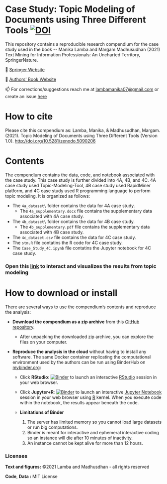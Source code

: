 # Case Study: Topic Modeling of Documents using Three Different Tools [![DOI](https://zenodo.org/badge/296715177.svg)](https://zenodo.org/badge/latestdoi/296715177)

This repository contains a reproducible research compendium for the case study used in the book --
Manika Lamba and Margam Madhusudhan (2021) Text Mining for Information Professionals: An Uncharted Territory, SpringerNature. 

🔭 [Springer Website](https://www.springer.com/in/book/9783030850845)

🔭 [Authors' Book Website](https://textmining-infopros.github.io/)

📫 For corrections/suggestions reach me at lambamanika07@gmail.com or create an issue [here](https://github.com/textmining-infopros/chapter4/issues)

# How to cite
Please cite this compendium as: Lamba, Manika, & Madhusudhan, Margam. (2021). Topic Modeling of Documents using Three Different Tools (Version 1.0). http://doi.org/10.5281/zenodo.5090206

# Contents
The compendium contains the data, code, and notebook associated with the case study. This case study is further divided into 4A, 4B, and 4C. 4A case study used Topic-Modeling-Tool, 4B case study used RapidMiner platform, and 4C case study used R programming language to perform topic modeling. It is organized as follows:

  - The `4a_dataset\` folder contains the data for 4A case study.
    - The `4a_supplementary.docx` file contains the supplementary data associated with 4A case study.
  - The `4b_dataset\` folder contains the data for 4B case study.
    - The `4b_supplementary.pdf` file contains the supplementary data associated with 4B case study.
  - The `4c_dataset.csv` file contains the data for 4C case study.
  - The `stm.R` file contatins the R code for 4C case study.
  - The `Case_Study_4C.ipynb` file contatins the Jupyter notebook for 4C case study.

### Open this [link](https://textmining-infopros.github.io/chapter4/) to interact and visualizes the results from topic modeling

# How to download or install
There are several ways to use the compendium’s contents and reproduce
the analysis:

  - **Download the compendium as a zip archive** from this [GitHub
    repository](https://github.com/textmining-infopros/chapter4/archive/master.zip).
    
      - After unpacking the downloaded zip archive, you can explore the
        files on your computer.

  - **Reproduce the analysis in the cloud** without having to install
    any software. The same Docker container replicating the
    computational environment used by the authors can be run using
    BinderHub on [mybinder.org](https://mybinder.org/):
  
      - Click
        **RStudio**: [![Binder](http://mybinder.org/badge_logo.svg)](http://mybinder.org/v2/gh/textmining-infopros/chapter4/master?urlpath=rstudio) to launch an interactive 
        [RStudio](https://rstudio.com/) session in your web browser.
        
      - Click
        **Jupyter+R**: [![Binder](http://mybinder.org/badge_logo.svg)](http://mybinder.org/v2/gh/textmining-infopros/chapter4/master?filepath=Case_Study_4C.ipynb) to launch an interactive [Jupyter Notebook](https://jupyter.org/) session in your web browser using [R](https://cloud.r-project.org/index.html) kernel. When you execute code within the notebook, the results appear beneath the code.
        
       - **Limitations of Binder**
         1. The server has limited memory so you cannot load large datasets or run big computations.
         2. Binder is meant for interactive and ephemeral interactive coding so an instance will die after 10 minutes of inactivity.
         3. An instance cannot be kept alive for more than 12 hours.

### Licenses

**Text and figures:** ©2021 Lamba and Madhusdhan - all rights reserved

**Code**, **Data :** MIT License
